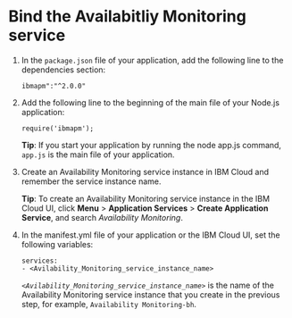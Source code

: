 # Bind the Availabitliy Monitoring service

1. In the `package.json` file of your application, add the following line to the dependencies section:
    ```
    ibmapm":"^2.0.0"
    ```
2. Add the following line to the beginning of the main file of your Node.js
application:
    ```
    require('ibmapm');
    ```
    **Tip**: If you start your application by running the node app.js command, `app.js` is the main file of your application.

3. Create an Availability Monitoring service instance in IBM Cloud and
remember the service instance name.
    
    **Tip**: To create an Availability Monitoring service instance in the IBM Cloud UI, click **Menu** > **Application Services** > **Create Application Service**, and search *Availability Monitoring*.
4. In the manifest.yml file of your application or the IBM Cloud UI, set the following variables:
    ```
    services:
    - <Avilability_Monitoring_service_instance_name>
    ```
    *`<Avilability_Monitoring_service_instance_name>`* is the name of the Availability Monitoring service instance that you create in the previous step, for example, `Availability Monitoring-bh`.
